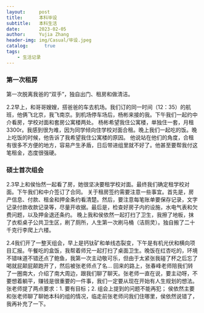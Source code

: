```yaml
---
layout:     post
title:      本科毕设
subtitle:   本科生活
date:       2023-02-05
author:     Yujia Zhang
header-img: img/Casual/毕设.jpeg
catalog: 	  true
tags:
    - 生活记录
---
```


### 第一次租房
第一次脱离我爸的“双手”，独自出门、租房和做清洁。

2.2早上，和哥哥嫂嫂，搭爸爸的车去机场。我们订的同一时间（12：35）的航班，他俩飞北京，我飞南京。到机场停车场后，杨彬来接的我。下午我们一起约中介看房，学校对面和套房公寓楼两处。
杨彬希望我住公寓楼，单独住一套，月租3300r。我感到很为难，因为同学倾向住学校对面合租。晚上我们一起吃的饭。晚上吃饭的时候，他告诉了我希望我住公寓楼的原因。
他说站在他们的角度，合租有很多不方便的地方，容易产生矛盾，日后带进组里就不好了。他甚至要帮我付这笔租金，态度很强硬。

### 硕士首次组会
2.3早上和侯怡然一起看了房，她很坚决要租学校对面。最终我们确定租学校对面。下午我们和中介签订了合同。
关于租房签约需要注意一些事宜。首先是，房产信息、付款、租金和押金条约看清楚。然后，要注意每笔账单要保存记录，文字记录付款收款记录等，尽量开收据。最后是，检查好房子内的设施，水电气表和欠费问题，以及押金退还条约。
晚上我和侯依然一起打扫了卫生，我擦了地板，抹了衣柜桌子公共卫生区，刷了厕所，人生第一次刷马桶（洁厕灵）。独自搬了二十千克行李爬上六楼。

2.4我们开了一整天组会，早上是钙钛矿和单线态裂变，下午是有机光伏和横向项目汇报。午餐吃的盒饭，我帮着师兄一起打扫了桌面卫生。晚饭在红杏吃的，环境不错味道不错还点了鲍鱼，我第一次主动敬可乐，但由于太紧张我碰了杯之后忘了喝就屁颠屁颠跑开了，然后被张老师点了名...
回来的路上，张春峰老师陪我们转了一圈南大，介绍了南大周边，跟我们聊了聊天。张老师一直在说，要主动呀，不要想着躺平，赚钱是很重要的一件事，我们一定要从现在开始有人生规划的想法。
张老师提了两点要求：1. 要有目标；2. 组会上提到的问题不能再犯；
侯依然主要和张老师聊了聊她本科的组的情况，临走前张老师问我们住哪里，侯依然说错了，我再补充了一下。
